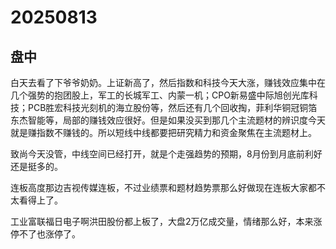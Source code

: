 # 20250813

## 盘中

白天去看了下爷爷奶奶。上证新高了，然后指数和科技今天大涨，赚钱效应集中在几个强势的抱团股上，军工的长城军工、内蒙一机；CPO新易盛中际旭创光库科技；PCB胜宏科技光刻机的海立股份等，然后还有几个回收掏，菲利华铜冠铜箔东杰智能等，局部的赚钱效应很好。但是如果没买到那几个主流题材的辨识度今天就是赚指数不赚钱的。所以短线中线都要把研究精力和资金聚焦在主流题材上。

致尚今天没管，中线空间已经打开，就是个走强趋势的预期，8月份到月底前利好还是挺多的。

连板高度那边吉视传媒连板，不过业绩票和题材趋势票那么好做现在连板大家都不太看得上了。

工业富联福日电子啊洪田股份都上板了，大盘2万亿成交量，情绪那么好，本来涨停不了也涨停了。

